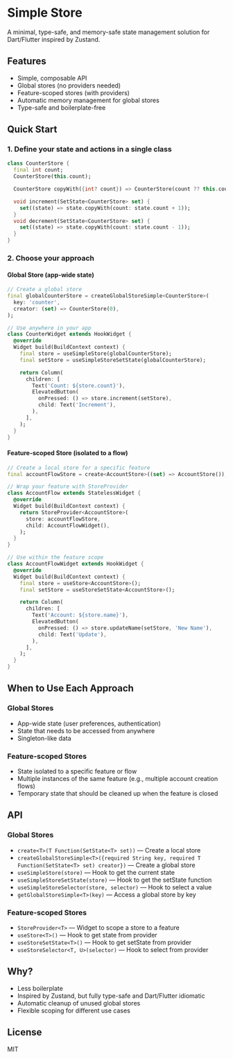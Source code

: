 <!--
This README describes the package. If you publish this package to pub.dev,
this README's contents appear on the landing page for your package.

For information about how to write a good package README, see the guide for
[writing package pages](https://dart.dev/tools/pub/writing-package-pages).

For general information about developing packages, see the Dart guide for
[creating packages](https://dart.dev/guides/libraries/create-packages)
and the Flutter guide for
[developing packages and plugins](https://flutter.dev/to/develop-packages).
-->

# Simple Store

A minimal, type-safe, and memory-safe state management solution for Dart/Flutter inspired by Zustand.

## Features
- Simple, composable API
- Global stores (no providers needed)
- Feature-scoped stores (with providers)
- Automatic memory management for global stores
- Type-safe and boilerplate-free

## Quick Start

### 1. Define your state and actions in a single class

```dart
class CounterStore {
  final int count;
  CounterStore(this.count);

  CounterStore copyWith({int? count}) => CounterStore(count ?? this.count);

  void increment(SetState<CounterStore> set) {
    set((state) => state.copyWith(count: state.count + 1));
  }
  void decrement(SetState<CounterStore> set) {
    set((state) => state.copyWith(count: state.count - 1));
  }
}
```

### 2. Choose your approach

#### Global Store (app-wide state)
```dart
// Create a global store
final globalCounterStore = createGlobalStoreSimple<CounterStore>(
  key: 'counter',
  creator: (set) => CounterStore(0),
);

// Use anywhere in your app
class CounterWidget extends HookWidget {
  @override
  Widget build(BuildContext context) {
    final store = useSimpleStore(globalCounterStore);
    final setStore = useSimpleStoreSetState(globalCounterStore);

    return Column(
      children: [
        Text('Count: ${store.count}'),
        ElevatedButton(
          onPressed: () => store.increment(setStore),
          child: Text('Increment'),
        ),
      ],
    );
  }
}
```

#### Feature-scoped Store (isolated to a flow)
```dart
// Create a local store for a specific feature
final accountFlowStore = create<AccountStore>((set) => AccountStore());

// Wrap your feature with StoreProvider
class AccountFlow extends StatelessWidget {
  @override
  Widget build(BuildContext context) {
    return StoreProvider<AccountStore>(
      store: accountFlowStore,
      child: AccountFlowWidget(),
    );
  }
}

// Use within the feature scope
class AccountFlowWidget extends HookWidget {
  @override
  Widget build(BuildContext context) {
    final store = useStore<AccountStore>();
    final setStore = useStoreSetState<AccountStore>();

    return Column(
      children: [
        Text('Account: ${store.name}'),
        ElevatedButton(
          onPressed: () => store.updateName(setStore, 'New Name'),
          child: Text('Update'),
        ),
      ],
    );
  }
}
```

## When to Use Each Approach

### Global Stores
- App-wide state (user preferences, authentication)
- State that needs to be accessed from anywhere
- Singleton-like data

### Feature-scoped Stores
- State isolated to a specific feature or flow
- Multiple instances of the same feature (e.g., multiple account creation flows)
- Temporary state that should be cleaned up when the feature is closed

## API

### Global Stores
- `create<T>(T Function(SetState<T> set))` — Create a local store
- `createGlobalStoreSimple<T>({required String key, required T Function(SetState<T> set) creator})` — Create a global store
- `useSimpleStore(store)` — Hook to get the current state
- `useSimpleStoreSetState(store)` — Hook to get the setState function
- `useSimpleStoreSelector(store, selector)` — Hook to select a value
- `getGlobalStoreSimple<T>(key)` — Access a global store by key

### Feature-scoped Stores
- `StoreProvider<T>` — Widget to scope a store to a feature
- `useStore<T>()` — Hook to get state from provider
- `useStoreSetState<T>()` — Hook to get setState from provider
- `useStoreSelector<T, U>(selector)` — Hook to select from provider

## Why?
- Less boilerplate
- Inspired by Zustand, but fully type-safe and Dart/Flutter idiomatic
- Automatic cleanup of unused global stores
- Flexible scoping for different use cases

## License
MIT
